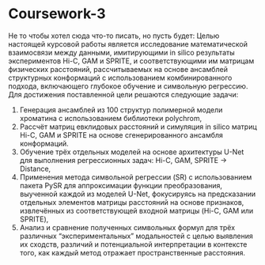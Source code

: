 # Coursework-3
Не то чтобы хотел сюда что-то писать, но пусть будет:
Целью настоящей курсовой работы является исследование математической взаимосвязи между данными, имитирующими in silico результаты экспериментов Hi-C, GAM и SPRITE, и соответствующими им матрицам физических расстояний, рассчитываемых на основе ансамблей структурных конформаций с использованием комбинированного подхода, включающего глубокое обучение и символьную регрессию.
	Для достижения поставленной цели решаются следующие задачи:
1) Генерация ансамблей из 100 структур полимерной модели хроматина с использованием библиотеки polychrom,
2) Рассчёт матриц евклидовых расстояний и симуляция in silico матриц Hi-C, GAM и SPRITE на основе сгенерированного ансамбля конформаций.
3) Обучение трёх отдельных моделей на основе архитектуры U-Net для выполнения регрессионных задач: Hi-C, GAM, SPRITE -> Distance,
4) Применения метода символьной регрессии (SR) с использованием пакета PySR для аппроксимации функции преобразования, выученной каждой из моделей U-Net, фокусируясь на предсказании отдельных элементов матрицы расстояний на основе признаков, извлечённых из соответствующей входной матрицы (Hi-C, GAM или SPRITE),
5) Анализ и сравнение полученных символьных формул для трёх различных “экспериментальных” модальностей с целью выявления их сходств, различий и потенциальной интерпретации в контексте того, как каждый метод отражает пространственные расстояния.
